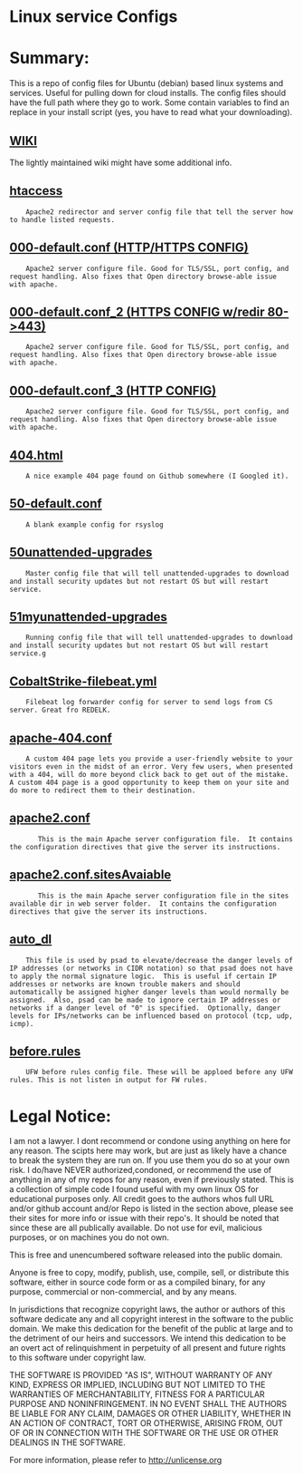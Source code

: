# Linux service Configs
# Summary:
This is a repo of config files for Ubuntu (debian) based linux systems and services. Useful for pulling down for cloud installs. 
The config files should have the full path where they go to work. Some contain variables to find an replace in your install script (yes, you have to read what your downloading).

## [WIKI](https://github.com/lunarobliq/LinuxConfigs/wiki)
The lightly maintained wiki might have some additional info.

## [htaccess](https://github.com/lunarobliq/LinuxConfigs/blob/master/.htaccess)
        Apache2 redirector and server config file that tell the server how to handle listed requests.

## [000-default.conf (HTTP/HTTPS CONFIG)](https://github.com/lunarobliq/LinuxConfigs/blob/master/000-default.conf)
        Apache2 server configure file. Good for TLS/SSL, port config, and request handling. Also fixes that Open directory browse-able issue with apache.

## [000-default.conf_2 (HTTPS CONFIG w/redir 80->443)](https://github.com/lunarobliq/LinuxConfigs/blob/master/000-default.conf_2)
        Apache2 server configure file. Good for TLS/SSL, port config, and request handling. Also fixes that Open directory browse-able issue with apache.
        
 ## [000-default.conf_3 (HTTP CONFIG)](https://github.com/lunarobliq/LinuxConfigs/blob/master/000-default.conf_3)
        Apache2 server configure file. Good for TLS/SSL, port config, and request handling. Also fixes that Open directory browse-able issue with apache.       
     
 ## [404.html](https://github.com/lunarobliq/LinuxConfigs/blob/master/404.html)
        A nice example 404 page found on Github somewhere (I Googled it). 
        
  ## [50-default.conf](https://github.com/lunarobliq/LinuxConfigs/blob/master/50-default.conf)
        A blank example config for rsyslog
        
  ## [50unattended-upgrades ](https://github.com/lunarobliq/LinuxConfigs/blob/master/50unattended-upgrades)
        Master config file that will tell unattended-upgrades to download and install security updates but not restart OS but will restart service.

  ## [51myunattended-upgrades](https://github.com/lunarobliq/LinuxConfigs/blob/master/51myunattended-upgrades)
        Running config file that will tell unattended-upgrades to download and install security updates but not restart OS but will restart service.g

  ## [CobaltStrike-filebeat.yml](https://github.com/lunarobliq/LinuxConfigs/blob/master/CobaltStrike-filebeat.yml)
        Filebeat log forwarder config for server to send logs from CS server. Great fro REDELK.

  ## [apache-404.conf](https://github.com/lunarobliq/LinuxConfigs/blob/master/apache-404.conf)
        A custom 404 page lets you provide a user-friendly website to your visitors even in the midst of an error. Very few users, when presented with a 404, will do more beyond click back to get out of the mistake. A custom 404 page is a good opportunity to keep them on your site and do more to redirect them to their destination.
        
  ## [apache2.conf](https://github.com/lunarobliq/LinuxConfigs/blob/master/apache2.conf)
           This is the main Apache server configuration file.  It contains the configuration directives that give the server its instructions.
           
  ## [apache2.conf.sitesAvaiable](https://github.com/lunarobliq/LinuxConfigs/blob/master/apache2.conf.sitesAvaiable)
           This is the main Apache server configuration file in the sites available dir in web server folder.  It contains the configuration directives that give the server its instructions.
 
   ## [auto_dl](https://github.com/lunarobliq/LinuxConfigs/blob/master/auto_dl)
        This file is used by psad to elevate/decrease the danger levels of IP addresses (or networks in CIDR notation) so that psad does not have to apply the normal signature logic.  This is useful if certain IP addresses or networks are known trouble makers and should automatically be assigned higher danger levels than would normally be assigned.  Also, psad can be made to ignore certain IP addresses or networks if a danger level of "0" is specified.  Optionally, danger levels for IPs/networks can be influenced based on protocol (tcp, udp, icmp).
 
   ## [before.rules](https://github.com/lunarobliq/LinuxConfigs/blob/master/before.rules)
        UFW before rules config file. These will be apploed before any UFW rules. This is not listen in output for FW rules.
 
# Legal Notice:

I am not a lawyer.
I dont recommend or condone using anything on here for any reason. The scipts here may work, but are just as likely have a chance to break the system they are run on. If you use them you do so at your own risk. I do/have NEVER authorized,condoned, or recommend the use of anything in any of my repos for any reason, even if previously stated. This is a collection of simple code I found useful with my own linux OS for educational purposes only. All credit goes to the authors whos full URL and/or github account and/or Repo is listed in the section above, please see their sites for more info or issue with their repo's. It should be noted that since these are all publically available. Do not use for evil, malicious purposes, or on machines you do not own.

This is free and unencumbered software released into the public domain.

Anyone is free to copy, modify, publish, use, compile, sell, or
distribute this software, either in source code form or as a compiled
binary, for any purpose, commercial or non-commercial, and by any
means.

In jurisdictions that recognize copyright laws, the author or authors
of this software dedicate any and all copyright interest in the
software to the public domain. We make this dedication for the benefit
of the public at large and to the detriment of our heirs and
successors. We intend this dedication to be an overt act of
relinquishment in perpetuity of all present and future rights to this
software under copyright law.

THE SOFTWARE IS PROVIDED "AS IS", WITHOUT WARRANTY OF ANY KIND,
EXPRESS OR IMPLIED, INCLUDING BUT NOT LIMITED TO THE WARRANTIES OF
MERCHANTABILITY, FITNESS FOR A PARTICULAR PURPOSE AND NONINFRINGEMENT.
IN NO EVENT SHALL THE AUTHORS BE LIABLE FOR ANY CLAIM, DAMAGES OR
OTHER LIABILITY, WHETHER IN AN ACTION OF CONTRACT, TORT OR OTHERWISE,
ARISING FROM, OUT OF OR IN CONNECTION WITH THE SOFTWARE OR THE USE OR
OTHER DEALINGS IN THE SOFTWARE.

For more information, please refer to <http://unlicense.org>
